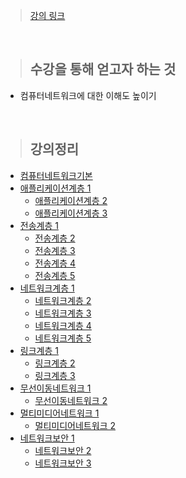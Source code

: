 > [강의 링크]([http://www.kocw.net/home/search/kemView.do?kemId=1046323](http://www.kocw.net/home/cview.do?cid=0458b5381aa336dc))

<br>

> ## 수강을 통해 얻고자 하는 것
- 컴퓨터네트워크에 대한 이해도 높이기

<br>

> ## 강의정리
- [컴퓨터네트워크기본]()
- [애플리케이션계층 1]()
  - [애플리케이션계층 2]()
  - [애플리케이션계층 3]()
- [전송계층 1]()
  - [전송계층 2]()
  - [전송계층 3]()
  - [전송계층 4]()
  - [전송계층 5]()
- [네트워크계층 1]()
  - [네트워크계층 2]()
  - [네트워크계층 3]()
  - [네트워크계층 4]()
  - [네트워크계층 5]()
- [링크계층 1]()
  - [링크계층 2]()
  - [링크계층 3]()
- [무선이동네트워크 1]()
  - [무선이동네트워크 2]()
- [멀티미디어네트워크 1]()
  - [멀티미디어네트워크 2]()
- [네트워크보안 1]()
  - [네트워크보안 2]()
  - [네트워크보안 3]()
